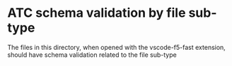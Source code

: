 
# ATC schema validation by file sub-type

The files in this directory, when opened with the vscode-f5-fast extension, should have schema validation related to the file sub-type